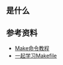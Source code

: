 ## 是什么


## 参考资料
- [Make命令教程](https://www.ruanyifeng.com/blog/2015/02/make.html)
- [一起学习Makefile](https://seisman.github.io/how-to-write-makefile/)

